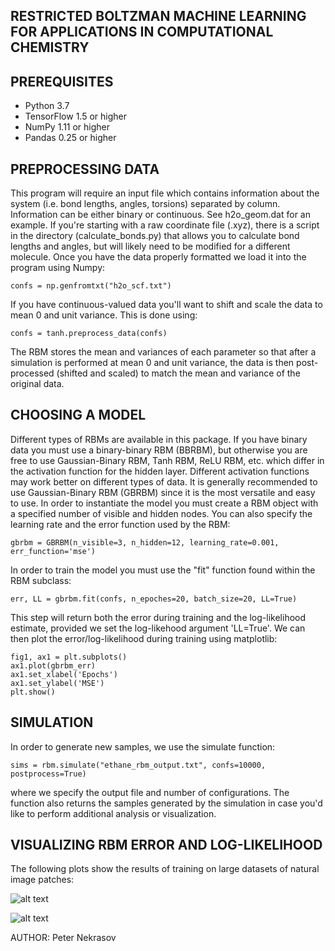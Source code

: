 ## RESTRICTED BOLTZMAN MACHINE LEARNING FOR APPLICATIONS IN COMPUTATIONAL CHEMISTRY 

## PREREQUISITES 

- Python 3.7
- TensorFlow 1.5 or higher
- NumPy 1.11 or higher
- Pandas 0.25 or higher

## PREPROCESSING DATA 

This program will require an input file which contains information about the system (i.e. bond lengths, angles, torsions) separated by column. Information can be either binary or continuous. See h2o_geom.dat for an example. If you're starting with a raw coordinate file (.xyz), there is a script in the directory (calculate_bonds.py) that allows you to calculate bond lengths and angles, but will likely need to be modified for a different molecule. Once you have the data properly formatted we load it into the program using Numpy:

```
confs = np.genfromtxt("h2o_scf.txt")
```

If you have continuous-valued data you'll want to shift and scale the data to mean 0 and unit variance. This is done using:

```
confs = tanh.preprocess_data(confs)
```

The RBM stores the mean and variances of each parameter so that after a simulation is performed at mean 0 and unit variance, the data is then post-processed (shifted and scaled) to match the mean and variance of the original data. 

## CHOOSING A MODEL

Different types of RBMs are available in this package. If you have binary data you must use a binary-binary RBM (BBRBM), but otherwise you are free to use Gaussian-Binary RBM, Tanh RBM, ReLU RBM, etc. which differ in the activation function for the hidden layer. Different activation functions may work better on different types of data. It is generally recommended to use Gaussian-Binary RBM (GBRBM) since it is the most versatile and easy to use. In order to instantiate the model you must create a RBM object with a specified number of visible and hidden nodes. You can also specify the learning rate and the error function used by the RBM:

```
gbrbm = GBRBM(n_visible=3, n_hidden=12, learning_rate=0.001, err_function='mse')
```

In order to train the model you must use the "fit" function found within the RBM subclass:

```
err, LL = gbrbm.fit(confs, n_epoches=20, batch_size=20, LL=True)
```

This step will return both the error during training and the log-likelihood estimate, provided we set the log-likehood argument 'LL=True'. We can then plot the error/log-likelihood during training using matplotlib:

```
fig1, ax1 = plt.subplots()
ax1.plot(gbrbm_err)
ax1.set_xlabel('Epochs')
ax1.set_ylabel('MSE')
plt.show()
```

## SIMULATION

In order to generate new samples, we use the simulate function:

```
sims = rbm.simulate("ethane_rbm_output.txt", confs=10000, postprocess=True)
```

where we specify the output file and number of configurations. The function also returns the samples generated by the simulation in case you'd like to perform additional analysis or visualization.

## VISUALIZING RBM ERROR AND LOG-LIKELIHOOD

The following plots show the results of training on large datasets of natural image patches:

![alt text](https://github.com/spooky-pete/RBM_chem/blob/main/reconstruction_error_of_rbms_smoother.png)

![alt text](https://github.com/spooky-pete/RBM_chem/blob/main/mle_rbm_comparison_natural_images.png)


AUTHOR: Peter Nekrasov
